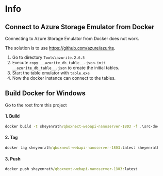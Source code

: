 ﻿# Info

## Connect to Azure Storage Emulator from Docker

Connecting to Azure Storage Emulator from Docker does not work.

The solution is to use https://github.com/azure/azurite.

1. Go to directory `Tools\azurite.2.6.5`
2. Execute `copy __azurite_db_table__.json.init __azurite_db_table__.json` to create the initial tables.
3. Start the table emulator with `table.exe`
4. Now the docker instance can connect to the tables.

## Build Docker for Windows

Go to the root from this project

#### 1. Build

``` cmd
docker build -t sheyenrath/qboxnext-webapi-nanoserver-1803 -f .\src-docker\QboxNext.WebApi.Docker\Dockerfile .
```

#### 2. Tag

``` cmd
docker tag sheyenrath/qboxnext-webapi-nanoserver-1803:latest sheyenrath/qboxnext-webapi-nanoserver-1803:1.0.2
```

#### 3. Push

``` cmd
docker push sheyenrath/qboxnext-webapi-nanoserver-1803:latest
```